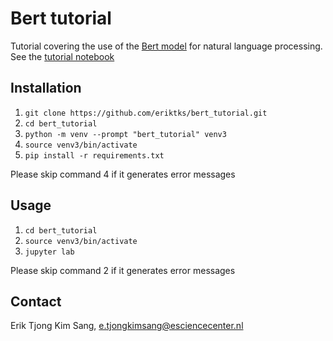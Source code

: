 # Bert tutorial

Tutorial covering the use of the [Bert model](https://en.wikipedia.org/wiki/BERT_(language_model)) for natural language processing. See the [tutorial notebook](https://github.com/eriktks/bert_tutorial/blob/main/bert_tutorial.ipynb)

## Installation

1. `git clone https://github.com/eriktks/bert_tutorial.git`
2. `cd bert_tutorial`
3. `python -m venv --prompt "bert_tutorial" venv3`
4. `source venv3/bin/activate`
5. `pip install -r requirements.txt`

Please skip command 4 if it generates error messages


## Usage

1. `cd bert_tutorial`
2. `source venv3/bin/activate`
3. `jupyter lab`

Please skip command 2 if it generates error messages


## Contact

Erik Tjong Kim Sang, e.tjongkimsang@esciencecenter.nl

